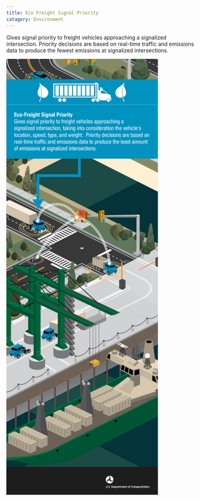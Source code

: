 ```yaml
---
title: Eco Freight Signal Priority
catagory: Environment
---
```



Gives signal priority to freight vehicles approaching a signalized intersection. Priority decisions are based on real-time traffic and emissions data to produce the fewest emissions at signalized intersections.

<img src="../../assets/images/infographics/AERIS_EcoFrieghtSignalPriority-01.png" alt="Eco Freight Signal Priority" width="400" />

